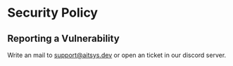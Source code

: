 # Security Policy

## Reporting a Vulnerability

Write an mail to [support@aitsys.dev](mailto:support@aitsys.dev) or open an ticket in our discord server.
